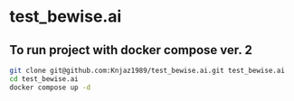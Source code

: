 # test_bewise.ai

## To run project with docker compose ver. 2
```bash
git clone git@github.com:Knjaz1989/test_bewise.ai.git test_bewise.ai
cd test_bewise.ai
docker compose up -d
```